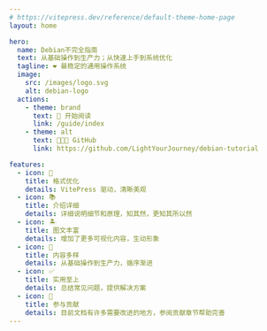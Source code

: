 ```yaml
---
# https://vitepress.dev/reference/default-theme-home-page
layout: home

hero:
  name: Debian不完全指南
  text: 从基础操作到生产力；从快速上手到系统优化
  tagline: ❤️️ 最稳定的通用操作系统
  image:
    src: /images/logo.svg
    alt: debian-logo
  actions:
    - theme: brand
      text: 🍔 开始阅读
      link: /guide/index
    - theme: alt
      text: 🧑🏼‍💻 GitHub
      link: https://github.com/LightYourJourney/debian-tutorial

features:
  - icon: 📖
    title: 格式优化
    details: VitePress 驱动，清晰美观
  - icon: 📚
    title: 介绍详细
    details: 详细说明细节和原理，知其然，更知其所以然
  - icon: 🏝️
    title: 图文丰富
    details: 增加了更多可视化内容，生动形象
  - icon: 🌈
    title: 内容多样
    details: 从基础操作到生产力，循序渐进
  - icon: ✅
    title: 实用至上
    details: 总结常见问题，提供解决方案
  - icon: 🌱
    title: 参与贡献
    details: 目前文档有许多需要改进的地方，参阅贡献章节帮助完善
---
```

